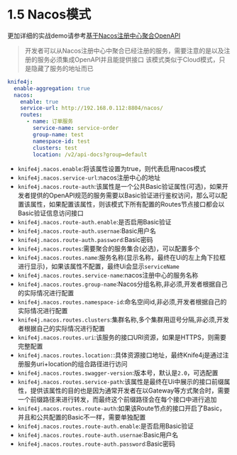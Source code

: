 # 1.5 Nacos模式

更加详细的实战demo请参考[基于Nacos注册中心聚合OpenAPI](/docs/action/aggregation-nacos)

> 开发者可以从Nacos注册中心中聚合已经注册的服务，需要注意的是以及注册的服务必须集成OpenAPI并且能提供接口
> 该模式类似于Cloud模式，只是隐藏了服务的地址而已

```yml
knife4j:
  enable-aggregation: true
  nacos:
    enable: true
    service-url: http://192.168.0.112:8804/nacos/
    routes:
      - name: 订单服务
        service-name: service-order
        group-name: test
        namespace-id: test
        clusters: test
        location: /v2/api-docs?group=default
```

- `knife4j.nacos.enable`:将该属性设置为true，则代表启用nacos模式
- `knife4j.nacos.service-url`:nacos注册中心的地址
- `knife4j.nacos.route-auth`:该属性是一个公共Basic验证属性(可选)，如果开发者提供的OpenAPI规范的服务需要以Basic验证进行鉴权访问，那么可以配置该属性，如果配置该属性，则该模式下所有配置的Routes节点接口都会以Basic验证信息访问接口
- `knife4j.nacos.route-auth.enable`:是否启用Basic验证
- `knife4j.nacos.route-auth.usernae`:Basic用户名
- `knife4j.nacos.route-auth.password`:Basic密码
- `knife4j.nacos.routes`:需要聚合的服务集合(必选)，可以配置多个
- `knife4j.nacos.routes.name`:服务名称(显示名称，最终在Ui的左上角下拉框进行显示)，如果该属性不配置，最终Ui会显示`serviceName`
- `knife4j.nacos.routes.service-name`:nacos注册中心的服务名称
- `knife4j.nacos.routes.group-name`:Nacos分组名称,非必须,开发者根据自己的实际情况进行配置
- `knife4j.nacos.routes.namespace-id`:命名空间id,非必须,开发者根据自己的实际情况进行配置
- `knife4j.nacos.routes.clusters`:集群名称,多个集群用逗号分隔,非必须,开发者根据自己的实际情况进行配置
- `knife4j.nacos.routes.uri`:该服务的接口URI资源，如果是HTTPS，则需要完整配置
- `knife4j.nacos.routes.location:`:具体资源接口地址，最终Knife4j是通过注册服务uri+location的组合路径进行访问
- `knife4j.nacos.routes.swagger-version`:版本号，默认是`2.0`，可选配置
- `knife4j.nacos.routes.service-path`:该属性是最终在Ui中展示的接口前缀属性，提供该属性的目的也是因为通常开发者在以Gateway等方式聚合时，需要一个前缀路径来进行转发，而最终这个前缀路径会在每个接口中进行追加
- `knife4j.nacos.routes.route-auth`:如果该Route节点的接口开启了Basic，并且和公共配置的Basic不一样，需要单独配置
- `knife4j.nacos.routes.route-auth.enable`:是否启用Basic验证
- `knife4j.nacos.routes.route-auth.usernae`:Basic用户名
- `knife4j.nacos.routes.route-auth.password`:Basic密码

